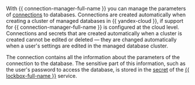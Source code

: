 With {{ connection-manager-full-name }} you can manage the parameters of [connections](../../metadata-hub/concepts/connection-manager.md) to databases. Connections are created automatically when creating a cluster of managed databases in {{ yandex-cloud }}, if support for {{ connection-manager-full-name }} is configured at the cloud level.
Connections and secrets that are created automatically when a cluster is created cannot be edited or deleted — they are changed automatically when a user's settings are edited in the managed database cluster.

The connection contains all the information about the parameters of the connection to the database. The sensitive part of this information, such as the user's password to access the database, is stored in the [secret](../../metadata-hub/concepts/secret.md) of the [{{ lockbox-full-name }}](../../lockbox/index.yaml) service.